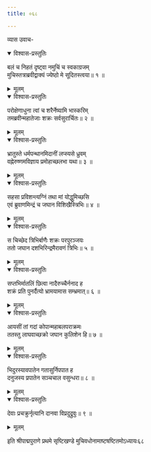 ```yaml
---
title: ०६८

---
```

व्यास उवाच-  

<details open><summary>विश्वास-प्रस्तुतिः</summary>

बलं च निहतं दृष्ट्वा नमुचिं च स्वकाग्रजम्  
मुचिस्तत्राब्रवीद्वाक्यं ज्येष्ठो मे सूदितस्त्वया॥ १ ॥
</details>

<details><summary>मूलम्</summary>

बलं च निहतं दृष्ट्वा नमुचिं च स्वकाग्रजम्  
मुचिस्तत्राब्रवीद्वाक्यं ज्येष्ठो मे सूदितस्त्वया॥ १ ॥
</details>



<details open><summary>विश्वास-प्रस्तुतिः</summary>

परोक्षेणाधुना त्वां च शरैर्नेष्यामि भास्करिम्  
तमब्रवीन्महातेजाः शक्रः सर्वसुरार्चितः॥ २ ॥
</details>

<details><summary>मूलम्</summary>

परोक्षेणाधुना त्वां च शरैर्नेष्यामि भास्करिम्  
तमब्रवीन्महातेजाः शक्रः सर्वसुरार्चितः॥ २ ॥
</details>



<details open><summary>विश्वास-प्रस्तुतिः</summary>

भ्रातुस्ते धर्मपन्थानमिदानीं लप्स्यसे ध्रुवम्  
वह्नेरुष्णमविज्ञाय प्रमोहाच्छलभा यथा॥ ३ ॥
</details>

<details><summary>मूलम्</summary>

भ्रातुस्ते धर्मपन्थानमिदानीं लप्स्यसे ध्रुवम्  
वह्नेरुष्णमविज्ञाय प्रमोहाच्छलभा यथा॥ ३ ॥
</details>



<details open><summary>विश्वास-प्रस्तुतिः</summary>

सहसा प्रविशन्त्यग्निं तथा मां योद्धुमिच्छसि  
एवं ब्रुवाणमिन्द्रं च जघान विशिखैस्त्रिभिः॥ ४ ॥
</details>

<details><summary>मूलम्</summary>

सहसा प्रविशन्त्यग्निं तथा मां योद्धुमिच्छसि  
एवं ब्रुवाणमिन्द्रं च जघान विशिखैस्त्रिभिः॥ ४ ॥
</details>



<details open><summary>विश्वास-प्रस्तुतिः</summary>

स चिच्छेद त्रिभिर्बाणैः शक्रः परपुरञ्जयः  
ततो जघान दशभिरिन्द्रमैरावणं त्रिभिः॥ ५ ॥
</details>

<details><summary>मूलम्</summary>

स चिच्छेद त्रिभिर्बाणैः शक्रः परपुरञ्जयः  
ततो जघान दशभिरिन्द्रमैरावणं त्रिभिः॥ ५ ॥
</details>



<details open><summary>विश्वास-प्रस्तुतिः</summary>

सप्तभिर्मातलिं छित्वा नादैरुच्चैर्ननाद ह  
शक्रं प्रति पुनर्दैत्यो भ्रामयामास सम्भ्रमात्॥ ६ ॥
</details>

<details><summary>मूलम्</summary>

सप्तभिर्मातलिं छित्वा नादैरुच्चैर्ननाद ह  
शक्रं प्रति पुनर्दैत्यो भ्रामयामास सम्भ्रमात्॥ ६ ॥
</details>



<details open><summary>विश्वास-प्रस्तुतिः</summary>

आयसीं तां गदां कोपान्महाबलपराक्रमः  
ततस्तु लाघवाच्छक्रो जघान कुलिशेन हि॥ ७ ॥
</details>

<details><summary>मूलम्</summary>

आयसीं तां गदां कोपान्महाबलपराक्रमः  
ततस्तु लाघवाच्छक्रो जघान कुलिशेन हि॥ ७ ॥
</details>



<details open><summary>विश्वास-प्रस्तुतिः</summary>

भिदुरस्यावपातेन गतासुर्निपपात ह  
दनुजस्य प्रपातेन सञ्चचाल वसुन्धरा॥ ८ ॥
</details>

<details><summary>मूलम्</summary>

भिदुरस्यावपातेन गतासुर्निपपात ह  
दनुजस्य प्रपातेन सञ्चचाल वसुन्धरा॥ ८ ॥
</details>



<details open><summary>विश्वास-प्रस्तुतिः</summary>

देवाः प्रचक्रुर्नृत्यानि दानवा विप्रदुद्रुवुः॥ ९ ॥
</details>

<details><summary>मूलम्</summary>

देवाः प्रचक्रुर्नृत्यानि दानवा विप्रदुद्रुवुः॥ ९ ॥
</details>


इति श्रीपाद्मपुराणे प्रथमे सृष्टिखण्डे मुचिवधोनामाष्टषष्टितमोऽध्यायः६८
